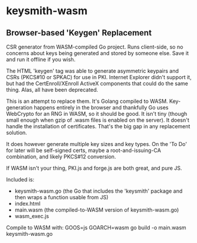 # keysmith-wasm
Browser-based 'Keygen' Replacement
--

CSR generator from WASM-compiled Go project. Runs client-side, so no concerns about keys being generated and stored by someone else.
Save it and run it offline if you wish.

The HTML 'keygen' tag was able to generate asymmetric keypairs and CSRs (PKCS#10 or SPKAC) for use in PKI.
Internet Explorer didn't support it, but had the CertEnroll/XEnroll ActiveX components that could do the same thing.
Alas, all have been deprecated.

This is an attempt to replace them.
It's Golang compiled to WASM. Key-generation happens entirely in the browser and thankfully Go uses WebCrypto for an RNG in WASM, so it should be good.
It isn't tiny (though small enough when gzip of .wasm files is enabled on the server).
It doesn't handle the installation of certificates. That's the big gap in any replacement solution.

It does however generate multiple key sizes and key types.
On the 'To Do' for later will be self-signed certs, maybe a root-and-issuing-CA combination, and likely PKCS#12 conversion.

If WASM isn't your thing, PKI.js and forge.js are both great, and pure JS.

Included is:
* keysmith-wasm.go (the Go that includes the 'keysmith' package and then wraps a function usable from JS)
* index.html
* main.wasm (the compiled-to-WASM version of keysmith-wasm.go)
* wasm_exec.js


Compile to WASM with:
GOOS=js GOARCH=wasm go build -o main.wasm keysmith-wasm.go
